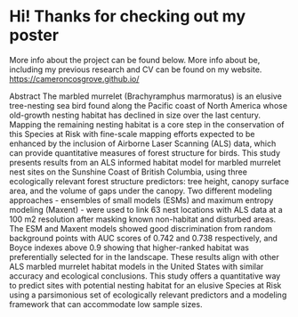 # Hi! Thanks for checking out my poster


More info about the project can be found below. More info about be, including my previous research and CV can be found on my website. <https://cameroncosgrove.github.io/> 

Abstract 
The marbled murrelet (Brachyramphus marmoratus) is an elusive tree-nesting sea bird found along the Pacific coast of North America whose old-growth nesting habitat has declined in size over the last century. Mapping the remaining nesting habitat is a core step in the conservation of this Species at Risk with fine-scale mapping efforts expected to be enhanced by the inclusion of Airborne Laser Scanning (ALS) data, which can provide quantitative measures of forest structure for birds. This study presents results from an ALS informed habitat model for marbled murrelet nest sites on the Sunshine Coast of British Columbia, using three ecologically relevant forest structure predictors: tree height, canopy surface area, and the volume of gaps under the canopy. Two different modeling approaches - ensembles of small models (ESMs) and maximum entropy modeling (Maxent) - were used to link 63 nest locations with ALS data at a 100 m2 resolution after masking known non-habitat and disturbed areas. The ESM and Maxent models showed good discrimination from random background points with AUC scores of 0.742 and 0.738 respectively, and Boyce indexes above 0.9 showing that higher-ranked habitat was preferentially selected for in the landscape. These results align with other ALS marbled murrelet habitat models in the United States with similar accuracy and ecological conclusions. This study offers a quantitative way to predict sites with potential nesting habitat for an elusive Species at Risk using a parsimonious set of ecologically relevant predictors and a modeling framework that can accommodate low sample sizes.
